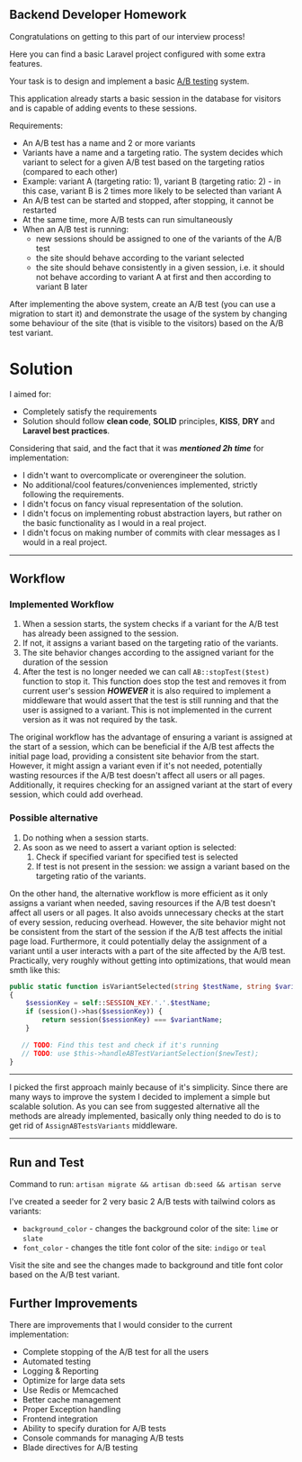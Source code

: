 ## Backend Developer Homework

Congratulations on getting to this part of our interview process!

Here you can find a basic Laravel project configured with some extra features.

Your task is to design and implement a basic [A/B testing](https://en.wikipedia.org/wiki/A/B_testing) system.

This application already starts a basic session in the database for visitors and is capable of adding events to these
sessions.

Requirements:

- An A/B test has a name and 2 or more variants
- Variants have a name and a targeting ratio. The system decides which variant to select for a given A/B test based on
  the targeting ratios (compared to each other)
- Example: variant A (targeting ratio: 1), variant B (targeting ratio: 2) - in this case, variant B is 2 times more
  likely to be selected than variant A
- An A/B test can be started and stopped, after stopping, it cannot be restarted
- At the same time, more A/B tests can run simultaneously
- When an A/B test is running:
    - new sessions should be assigned to one of the variants of the A/B test
    - the site should behave according to the variant selected
    - the site should behave consistently in a given session, i.e. it should not behave according to variant A at first
      and then according to variant B later

After implementing the above system, create an A/B test (you can use a migration to start it) and demonstrate the usage
of the system by changing some behaviour of the site (that is visible to the visitors) based on the A/B test variant.

# Solution
I aimed for:

* Completely satisfy the requirements
* Solution should follow **clean code**, **SOLID** principles, **KISS**, **DRY** and **Laravel best practices**.

Considering that said, and the fact that it was ***mentioned 2h time*** for implementation:

* I didn't want to overcomplicate or overengineer the solution.
* No additional/cool features/conveniences implemented, strictly following the requirements.
* I didn't focus on fancy visual representation of the solution.
* I didn't focus on implementing robust abstraction layers, but rather on the basic functionality as I would in a real project.
* I didn't focus on making number of commits with clear messages as I would in a real project.
_____

## Workflow

### Implemented Workflow

1. When a session starts, the system checks if a variant for the A/B test has already been assigned to the session.
2. If not, it assigns a variant based on the targeting ratio of the variants.
3. The site behavior changes according to the assigned variant for the duration of the session
4. After the test is no longer needed we can call ```AB::stopTest($test)``` function to stop it. This function does stop the test and removes it from current user's session ***HOWEVER*** it is also required to implement a middleware that would assert that the test is still running and that the user is assigned to a variant. This is not implemented in the current version as it was not required by the task.

The original workflow has the advantage of ensuring a variant is assigned at the start of a session, which can be beneficial if the A/B test affects the initial page load, providing a consistent site behavior from the start. However, it might assign a variant even if it's not needed, potentially wasting resources if the A/B test doesn't affect all users or all pages. Additionally, it requires checking for an assigned variant at the start of every session, which could add overhead.

### Possible alternative
1. Do nothing when a session starts.
2. As soon as we need to assert a variant option is selected:
   1. Check if specified variant for specified test is selected
   2. If test is not present in the session: we assign a variant based on the targeting ratio of the variants.

On the other hand, the alternative workflow is more efficient as it only assigns a variant when needed, saving resources if the A/B test doesn't affect all users or all pages. It also avoids unnecessary checks at the start of every session, reducing overhead. However, the site behavior might not be consistent from the start of the session if the A/B test affects the initial page load. Furthermore, it could potentially delay the assignment of a variant until a user interacts with a part of the site affected by the A/B test. Practically, very roughly without getting into optimizations, that would mean smth like this:
```php
public static function isVariantSelected(string $testName, string $variantName): bool
{
    $sessionKey = self::SESSION_KEY.'.'.$testName;
    if (session()->has($sessionKey)) {
        return session($sessionKey) === $variantName;
    }
       
   // TODO: Find this test and check if it's running
   // TODO: use $this->handleABTestVariantSelection($newTest);
}
```
____

I picked the first approach mainly because of it's simplicity. Since there are many ways to improve the system I decided to implement a simple but scalable solution. As you can see from suggested alternative all the methods are already implemented, basically only thing needed to do is to get rid of `AssignABTestsVariants` middleware.
_____

## Run and Test

Command to run: ```artisan migrate && artisan db:seed && artisan serve```


I've created a seeder for 2 very basic 2 A/B tests with tailwind colors as variants:

 - `background_color` - changes the background color of the site: `lime` or `slate`
 - `font_color` - changes the title font color of the site: `indigo` or `teal`
 
Visit the site and see the changes made to background and title font color based on the A/B test variant.

## Further Improvements
There are improvements that I would consider to the current implementation:

* Complete stopping of the A/B test for all the users
* Automated testing
* Logging & Reporting
* Optimize for large data sets
* Use Redis or Memcached
* Better cache management
* Proper Exception handling
* Frontend integration
* Ability to specify duration for A/B tests
* Console commands for managing A/B tests
* Blade directives for A/B testing
